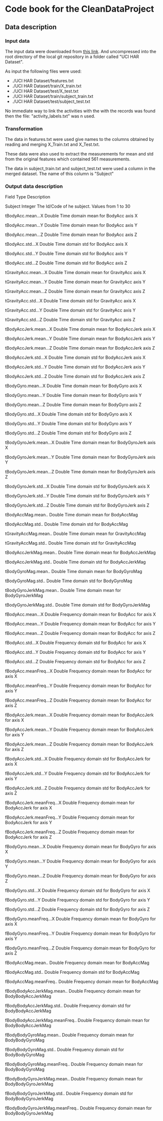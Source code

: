 # Code book for the CleanDataProject

## Data description

### Input data

The input data were downloaded from [this link](https://d396qusza40orc.cloudfront.net/getdata%2Fprojectfiles%2FUCI%20HAR%20Dataset.zip).
And uncompressed into the root directory of the local git repository in a folder called "UCI HAR Dataset".

As input the following files were used:

* ./UCI HAR Dataset/features.txt
* ./UCI HAR Dataset/train/X_train.txt
* ./UCI HAR Dataset/test/X_test.txt
* ./UCI HAR Dataset/train/subject_train.txt
* ./UCI HAR Dataset/test/subject_test.txt

No immediate way to link the activities with the with the records was found then the file: "activity_labels.txt" was n used.

### Transformation

The data in features.txt were used give names to the columns obtained by reading and merging X_Train.txt and X_Test.txt.

These data were also used to extract the measurements for mean and std from the original features which contained 561 measurements.

The data in subject_train.txt and subject_test.txt were used a column in the merged dataset. The name of this column is "Subject"

### Output data description
Field	Type	Description

Subject	Integer	The Id/Code of he subject. Values from 1 to 30

tBodyAcc.mean...X	Double	Time domain mean for BodyAcc axis X

tBodyAcc.mean...Y	Double	Time domain mean for BodyAcc axis Y

tBodyAcc.mean...Z	Double	Time domain mean for BodyAcc axis Z

tBodyAcc.std...X	Double	Time domain std for BodyAcc axis X

tBodyAcc.std...Y	Double	Time domain std for BodyAcc axis Y

tBodyAcc.std...Z	Double	Time domain std for BodyAcc axis Z

tGravityAcc.mean...X	Double	Time domain mean for GravityAcc axis X

tGravityAcc.mean...Y	Double	Time domain mean for GravityAcc axis Y

tGravityAcc.mean...Z	Double	Time domain mean for GravityAcc axis Z

tGravityAcc.std...X	Double	Time domain std for GravityAcc axis X

tGravityAcc.std...Y	Double	Time domain std for GravityAcc axis Y

tGravityAcc.std...Z	Double	Time domain std for GravityAcc axis Z

tBodyAccJerk.mean...X	Double	Time domain mean for BodyAccJerk axis X

tBodyAccJerk.mean...Y	Double	Time domain mean for BodyAccJerk axis Y

tBodyAccJerk.mean...Z	Double	Time domain mean for BodyAccJerk axis Z

tBodyAccJerk.std...X	Double	Time domain std for BodyAccJerk axis X

tBodyAccJerk.std...Y	Double	Time domain std for BodyAccJerk axis Y

tBodyAccJerk.std...Z	Double	Time domain std for BodyAccJerk axis Z

tBodyGyro.mean...X	Double	Time domain mean for BodyGyro axis X

tBodyGyro.mean...Y	Double	Time domain mean for BodyGyro axis Y

tBodyGyro.mean...Z	Double	Time domain mean for BodyGyro axis Z

tBodyGyro.std...X	Double	Time domain std for BodyGyro axis X

tBodyGyro.std...Y	Double	Time domain std for BodyGyro axis Y

tBodyGyro.std...Z	Double	Time domain std for BodyGyro axis Z

tBodyGyroJerk.mean...X	Double	Time domain mean for BodyGyroJerk axis X

tBodyGyroJerk.mean...Y	Double	Time domain mean for BodyGyroJerk axis Y

tBodyGyroJerk.mean...Z	Double	Time domain mean for BodyGyroJerk axis Z

tBodyGyroJerk.std...X	Double	Time domain std for BodyGyroJerk axis X

tBodyGyroJerk.std...Y	Double	Time domain std for BodyGyroJerk axis Y

tBodyGyroJerk.std...Z	Double	Time domain std for BodyGyroJerk axis Z

tBodyAccMag.mean..	Double	Time domain mean for BodyAccMag

tBodyAccMag.std..	Double	Time domain std for BodyAccMag

tGravityAccMag.mean..	Double	Time domain mean for GravityAccMag

tGravityAccMag.std..	Double	Time domain std for GravityAccMag

tBodyAccJerkMag.mean..	Double	Time domain mean for BodyAccJerkMag

tBodyAccJerkMag.std..	Double	Time domain std for BodyAccJerkMag

tBodyGyroMag.mean..	Double	Time domain mean for BodyGyroMag

tBodyGyroMag.std..	Double	Time domain std for BodyGyroMag

tBodyGyroJerkMag.mean..	Double	Time domain mean for BodyGyroJerkMag

tBodyGyroJerkMag.std..	Double	Time domain std for BodyGyroJerkMag

fBodyAcc.mean...X	Double	Frequency domain mean for BodyAcc for axis X

fBodyAcc.mean...Y	Double	Frequency domain mean for BodyAcc for axis Y

fBodyAcc.mean...Z	Double	Frequency domain mean for BodyAcc for axis Z

fBodyAcc.std...X	Double	Frequency domain std for BodyAcc for axis X

fBodyAcc.std...Y	Double	Frequency domain std for BodyAcc for axis Y

fBodyAcc.std...Z	Double	Frequency domain std for BodyAcc for axis Z

fBodyAcc.meanFreq...X	Double	Frequency domain mean for BodyAcc for axis X

fBodyAcc.meanFreq...Y	Double	Frequency domain mean for BodyAcc for axis Y

fBodyAcc.meanFreq...Z	Double	Frequency domain mean for BodyAcc for axis Z

fBodyAccJerk.mean...X	Double	Frequency domain mean for BodyAccJerk for axis X

fBodyAccJerk.mean...Y	Double	Frequency domain mean for BodyAccJerk for axis Y

fBodyAccJerk.mean...Z	Double	Frequency domain mean for BodyAccJerk for axis Z

fBodyAccJerk.std...X	Double	Frequency domain std for BodyAccJerk for axis X

fBodyAccJerk.std...Y	Double	Frequency domain std for BodyAccJerk for axis Y

fBodyAccJerk.std...Z	Double	Frequency domain std for BodyAccJerk for axis Z

fBodyAccJerk.meanFreq...X	Double	Frequency domain mean for BodyAccJerk for axis X

fBodyAccJerk.meanFreq...Y	Double	Frequency domain mean for BodyAccJerk for axis Y

fBodyAccJerk.meanFreq...Z	Double	Frequency domain mean for BodyAccJerk for axis Z

fBodyGyro.mean...X	Double	Frequency domain mean for BodyGyro for axis X

fBodyGyro.mean...Y	Double	Frequency domain mean for BodyGyro for axis Y

fBodyGyro.mean...Z	Double	Frequency domain mean for BodyGyro for axis Z

fBodyGyro.std...X	Double	Frequency domain std for BodyGyro for axis X

fBodyGyro.std...Y	Double	Frequency domain std for BodyGyro for axis Y

fBodyGyro.std...Z	Double	Frequency domain std for BodyGyro for axis Z

fBodyGyro.meanFreq...X	Double	Frequency domain mean for BodyGyro for axis X

fBodyGyro.meanFreq...Y	Double	Frequency domain mean for BodyGyro for axis Y

fBodyGyro.meanFreq...Z	Double	Frequency domain mean for BodyGyro for axis Z

fBodyAccMag.mean..	Double	Frequency domain mean for BodyAccMag

fBodyAccMag.std..	Double	Frequency domain std for BodyAccMag

fBodyAccMag.meanFreq..	Double	Frequency domain mean for BodyAccMag

fBodyBodyAccJerkMag.mean..	Double	Frequency domain mean for BodyBodyAccJerkMag

fBodyBodyAccJerkMag.std..	Double	Frequency domain std for BodyBodyAccJerkMag

fBodyBodyAccJerkMag.meanFreq..	Double	Frequency domain mean for BodyBodyAccJerkMag

fBodyBodyGyroMag.mean..	Double	Frequency domain mean for BodyBodyGyroMag

fBodyBodyGyroMag.std..	Double	Frequency domain std for BodyBodyGyroMag

fBodyBodyGyroMag.meanFreq..	Double	Frequency domain mean for BodyBodyGyroMag

fBodyBodyGyroJerkMag.mean..	Double	Frequency domain mean for BodyBodyGyroJerkMag

fBodyBodyGyroJerkMag.std..	Double	Frequency domain std for BodyBodyGyroJerkMag

fBodyBodyGyroJerkMag.meanFreq..	Double	Frequency domain mean for BodyBodyGyroJerkMag

